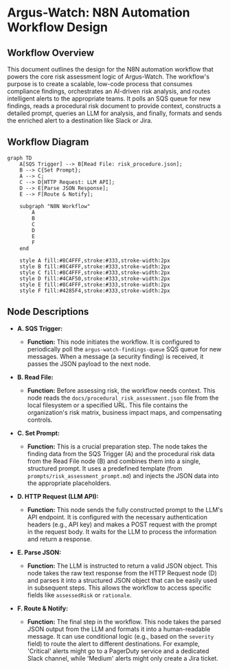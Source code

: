 # Argus-Watch: N8N Automation Workflow Design

## Workflow Overview
This document outlines the design for the N8N automation workflow that powers the core risk assessment logic of Argus-Watch. The workflow's purpose is to create a scalable, low-code process that consumes compliance findings, orchestrates an AI-driven risk analysis, and routes intelligent alerts to the appropriate teams. It polls an SQS queue for new findings, reads a procedural risk document to provide context, constructs a detailed prompt, queries an LLM for analysis, and finally, formats and sends the enriched alert to a destination like Slack or Jira.

## Workflow Diagram
```mermaid
graph TD
    A[SQS Trigger] --> B[Read File: risk_procedure.json];
    B --> C{Set Prompt};
    A --> C;
    C --> D[HTTP Request: LLM API];
    D --> E[Parse JSON Response];
    E --> F[Route & Notify];

    subgraph "N8N Workflow"
        A
        B
        C
        D
        E
        F
    end

    style A fill:#8C4FFF,stroke:#333,stroke-width:2px
    style B fill:#8C4FFF,stroke:#333,stroke-width:2px
    style C fill:#8C4FFF,stroke:#333,stroke-width:2px
    style D fill:#4CAF50,stroke:#333,stroke-width:2px
    style E fill:#8C4FFF,stroke:#333,stroke-width:2px
    style F fill:#4285F4,stroke:#333,stroke-width:2px
```

## Node Descriptions
*   **A. SQS Trigger:**
    *   **Function:** This node initiates the workflow. It is configured to periodically poll the `argus-watch-findings-queue` SQS queue for new messages. When a message (a security finding) is received, it passes the JSON payload to the next node.

*   **B. Read File:**
    *   **Function:** Before assessing risk, the workflow needs context. This node reads the `docs/procedural_risk_assessment.json` file from the local filesystem or a specified URL. This file contains the organization's risk matrix, business impact maps, and compensating controls.

*   **C. Set Prompt:**
    *   **Function:** This is a crucial preparation step. The node takes the finding data from the SQS Trigger (A) and the procedural risk data from the Read File node (B) and combines them into a single, structured prompt. It uses a predefined template (from `prompts/risk_assessment_prompt.md`) and injects the JSON data into the appropriate placeholders.

*   **D. HTTP Request (LLM API):**
    *   **Function:** This node sends the fully constructed prompt to the LLM's API endpoint. It is configured with the necessary authentication headers (e.g., API key) and makes a POST request with the prompt in the request body. It waits for the LLM to process the information and return a response.

*   **E. Parse JSON:**
    *   **Function:** The LLM is instructed to return a valid JSON object. This node takes the raw text response from the HTTP Request node (D) and parses it into a structured JSON object that can be easily used in subsequent steps. This allows the workflow to access specific fields like `assessedRisk` or `rationale`.

*   **F. Route & Notify:**
    *   **Function:** The final step in the workflow. This node takes the parsed JSON output from the LLM and formats it into a human-readable message. It can use conditional logic (e.g., based on the `severity` field) to route the alert to different destinations. For example, 'Critical' alerts might go to a PagerDuty service and a dedicated Slack channel, while 'Medium' alerts might only create a Jira ticket.
